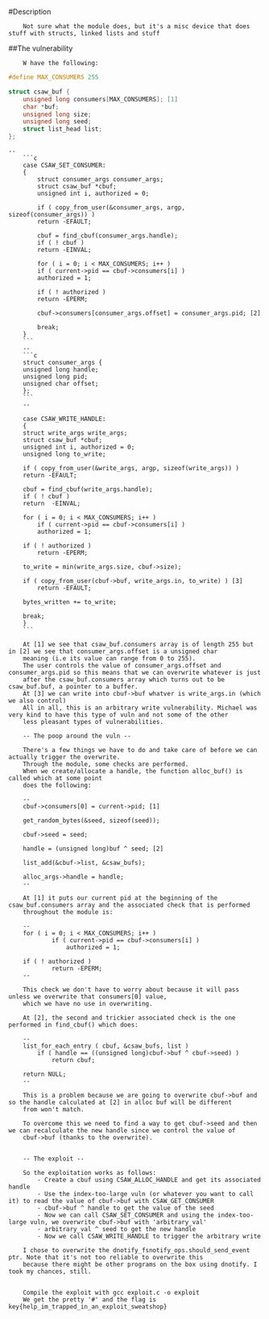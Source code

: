 #Description

        Not sure what the module does, but it's a misc device that does stuff with structs, linked lists and stuff
        
##The vulnerability

        W have the following:
```c        
#define MAX_CONSUMERS 255

struct csaw_buf {
    unsigned long consumers[MAX_CONSUMERS]; [1]
    char *buf;
    unsigned long size;
    unsigned long seed;
    struct list_head list;
};
```
    --
        ```c 
        case CSAW_SET_CONSUMER:
        {
            struct consumer_args consumer_args;
            struct csaw_buf *cbuf;
            unsigned int i, authorized = 0;

            if ( copy_from_user(&consumer_args, argp, sizeof(consumer_args)) )
            return -EFAULT;

            cbuf = find_cbuf(consumer_args.handle);
            if ( ! cbuf )
            return -EINVAL;

            for ( i = 0; i < MAX_CONSUMERS; i++ )
            if ( current->pid == cbuf->consumers[i] )
            authorized = 1;

            if ( ! authorized )
            return -EPERM;

            cbuf->consumers[consumer_args.offset] = consumer_args.pid; [2]

            break;
        }
        ```
        --
        ```c
        struct consumer_args {
        unsigned long handle;
        unsigned long pid;
        unsigned char offset;
        };
        ```
        --

        case CSAW_WRITE_HANDLE:
        {
        struct write_args write_args;
        struct csaw_buf *cbuf;
        unsigned int i, authorized = 0;
        unsigned long to_write;

        if ( copy_from_user(&write_args, argp, sizeof(write_args)) )
        return -EFAULT;

        cbuf = find_cbuf(write_args.handle);
        if ( ! cbuf )
        return  -EINVAL;

        for ( i = 0; i < MAX_CONSUMERS; i++ )
            if ( current->pid == cbuf->consumers[i] )
            authorized = 1;

        if ( ! authorized )
            return -EPERM;

        to_write = min(write_args.size, cbuf->size);

        if ( copy_from_user(cbuf->buf, write_args.in, to_write) ) [3]
            return -EFAULT;

        bytes_written += to_write;

        break;
        }
        ```
        
        At [1] we see that csaw_buf.consumers array is of length 255 but in [2] we see that consumer_args.offset is a unsigned char
        meaning (i.e its value can range from 0 to 255).
        The user controls the value of consumer_args.offset and consumer_args.pid so this means that we can overwrite whatever is just
        after the csaw_buf.consumers array which turns out to be csaw_buf.buf, a pointer to a buffer.
        At [3] we can write into cbuf->buf whatver is write_args.in (which we also control)
        All in all, this is an arbitrary write vulnerability. Michael was very kind to have this type of vuln and not some of the other 
        less pleasant types of vulnerabilities.

        -- The poop around the vuln --
        
        There's a few things we have to do and take care of before we can actually trigger the overwrite.
        Through the module, some checks are performed. 
        When we create/allocate a handle, the function alloc_buf() is called which at some point
        does the following:
        
        --
        cbuf->consumers[0] = current->pid; [1]

        get_random_bytes(&seed, sizeof(seed));

        cbuf->seed = seed;

        handle = (unsigned long)buf ^ seed; [2]

        list_add(&cbuf->list, &csaw_bufs);

        alloc_args->handle = handle;
        --

        At [1] it puts our current pid at the beginning of the csaw_buf.consumers array and the associated check that is performed 
        throughout the module is:

        --
        for ( i = 0; i < MAX_CONSUMERS; i++ )
                if ( current->pid == cbuf->consumers[i] )
                    authorized = 1;

        if ( ! authorized )
                return -EPERM;
        --

        This check we don't have to worry about because it will pass unless we overwrite that consumers[0] value, 
        which we have no use in overwriting.
 
        At [2], the second and trickier associated check is the one performed in find_cbuf() which does:
       
        -- 
        list_for_each_entry ( cbuf, &csaw_bufs, list )
            if ( handle == ((unsigned long)cbuf->buf ^ cbuf->seed) )
                return cbuf;
 
        return NULL; 
        --

        This is a problem because we are going to overwrite cbuf->buf and so the handle calculated at [2] in alloc buf will be different 
        from won't match.
    
        To overcome this we need to find a way to get cbuf->seed and then we can recalculate the new handle since we control the value of
        cbuf->buf (thanks to the overwrite).
   

        -- The exploit --
        
        So the exploitation works as follows:
            - Create a cbuf using CSAW_ALLOC_HANDLE and get its associated handle
            - Use the index-too-large vuln (or whatever you want to call it) to read the value of cbuf->buf with CSAW_GET_CONSUMER
            - cbuf->buf ^ handle to get the value of the seed
            - Now we can call CSAW_SET_CONSUMER and using the index-too-large vuln, we overwrite cbuf->buf with 'arbitrary_val'
            - arbitrary_val ^ seed to get the new handle
            - Now we call CSAW_WRITE_HANDLE to trigger the arbitrary write 
        
        I chose to overwrite the dnotify_fsnotify_ops.should_send_event ptr. Note that it's not too reliable to overwrite this
        because there might be other programs on the box using dnotify. I took my chances, still.
            

        Compile the exploit with gcc exploit.c -o exploit
        We get the pretty '#' and the flag is key{help_im_trapped_in_an_exploit_sweatshop}
